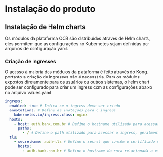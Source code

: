 # Instalação do produto

## Instalação de Helm charts

Os módulos da plataforma OOB são distribuídos através de Helm charts, eles
permitem que as configurações no Kubernetes sejam definidas por arquivos de
configuração yaml.

### Criação de Ingresses

O acesso à maioria dos módulos da plataforma é feito através do Kong, portanto a
criação de ingresses não é necessária. Para os módulos expostos diretamente para
os usuários ou outros sistemas, o helm chart pode ser configurado para criar um
ingress com as configurações abaixo no arquivo values.yaml

```yaml
ingress:
  enabled: true # Indica se o ingress deve ser criado
  annotations: # Define as anotações para o ingress
    kubernetes.io/ingress.class: nginx
  hosts:
    - host: auth.bank.com.br # Define o hostname utilizado para acessar o ingress
      paths:
        - / # Define o path utilizado para acessar o ingress, geralmente "/"
  tls: 
    - secretName: auth-tls # Define o secret que contém o certificado caso o ingress aceite conexões HTTPS
      hosts:
        - auth.bank.com.br # Define o hostname da rota relacionada a essa configuração de tls
```
